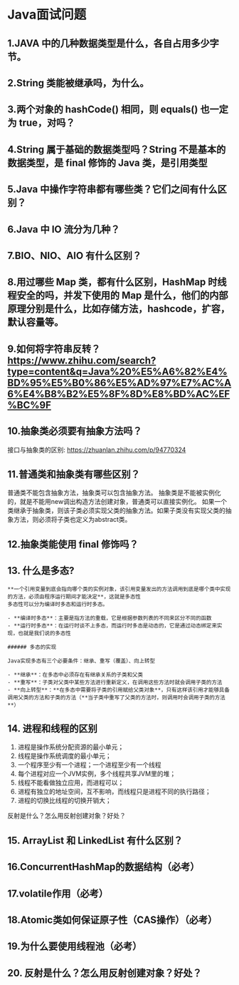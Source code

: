 # Java面试问题

## 1.JAVA 中的几种数据类型是什么，各自占用多少字节。

## 2.String 类能被继承吗，为什么。

## 3.两个对象的 hashCode() 相同，则 equals() 也一定为 true，对吗？

## 4.String 属于基础的数据类型吗？String 不是基本的数据类型，是 final 修饰的 Java 类，是引用类型

## 5.Java 中操作字符串都有哪些类？它们之间有什么区别？

## 6.Java 中 IO 流分为几种？

## 7.BIO、NIO、AIO 有什么区别？

## 8.用过哪些 Map 类，都有什么区别，HashMap 时线程安全的吗，并发下使用的 Map 是什么，他们的内部原理分别是什么，比如存储方法，hashcode，扩容，默认容量等。

## 9.如何将字符串反转？https://www.zhihu.com/search?type=content&q=Java%20%E5%A6%82%E4%BD%95%E5%B0%86%E5%AD%97%E7%AC%A6%E4%B8%B2%E5%8F%8D%E8%BD%AC%EF%BC%9F

## 10.抽象类必须要有抽象方法吗？

接口与抽象类的区别: https://zhuanlan.zhihu.com/p/94770324

## 11.普通类和抽象类有哪些区别？

普通类不能包含抽象方法，抽象类可以包含抽象方法。
抽象类是不能被实例化的，就是不能用new调出构造方法创建对象，普通类可以直接实例化。
如果一个类继承于抽象类，则该子类必须实现父类的抽象方法。如果子类没有实现父类的抽象方法，则必须将子类也定义为abstract类。

## 12.抽象类能使用 final 修饰吗？

## 13. 什么是多态?

    **一个引用变量到底会指向哪个类的实例对象，该引用变量发出的方法调用到底是哪个类中实现的方法，必须由程序运行期间才能决定**，这就是多态性
    多态性可以分为编译时多态和运行时多态。
    
    - **编译时多态**：主要是指方法的重载，它是根据参数列表的不同来区分不同的函数
    - **运行时多态**：在运行时谈不上多态，而运行时多态是动态的，它是通过动态绑定来实现，也就是我们说的多态性
    
    ###### 多态的实现
    
    Java实现多态有三个必要条件：继承、重写（覆盖）、向上转型
    
    - **继承**：在多态中必须存在有继承关系的子类和父类
    - **重写**：子类对父类中某些方法进行重新定义，在调用这些方法时就会调用子类的方法
    - **向上转型**：**在多态中需要将子类的引用赋给父类对象**，只有这样该引用才能够具备调用父类的方法和子类的方法（**当子类中重写了父类的方法时，则调用时会调用子类的方法**）

## 14. 进程和线程的区别

1. 进程是操作系统分配资源的最小单元；
2. 线程是操作系统调度的最小单元；
3. 一个程序至少有一个进程；一个进程至少有一个线程
4. 每个进程对应一个JVM实例，多个线程共享JVM里的堆；
5. 线程不能看做独立应用，而进程可以；
6. 进程有独立的地址空间，互不影响，而线程只是进程不同的执行路径；
7. 进程的切换比线程的切换开销大；

反射是什么？怎么用反射创建对象？好处？

## 15. ArrayList 和 LinkedList 有什么区别？

## 16.ConcurrentHashMap的数据结构（必考）

## 17.volatile作用（必考）

## 18.Atomic类如何保证原子性（CAS操作）（必考）

## 19.为什么要使用线程池（必考）

## 20. 反射是什么？怎么用反射创建对象？好处？

